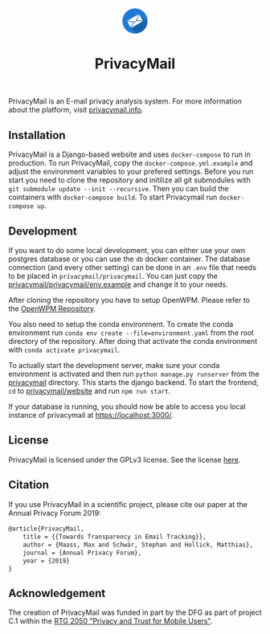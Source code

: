 <div align="center">
    <br><br>
    <img src="privacymail/website/src/assets/images/logo.png" width="10%">
    <br>
    <h1>PrivacyMail</h1><br>
</div>

PrivacyMail is an E-mail privacy analysis system. For more information about the platform, visit
[privacymail.info](https://privacymail.info).

## Installation

PrivacyMail is a Django-based website and uses `docker-compose` to run in production. To run PrivacyMail, copy
the `docker-compose.yml.example` and adjust the environment variables to your prefered settings. Before you run
start you need to clone the repository and initilize all git submodules with
`git submodule update --init --recursive`. Then you can build the cointainers with `docker-compose build`. To
start Privacymail run `docker-compose up`.

## Development

If you want to do some local development, you can either use your own postgres database or you can use the `db`
docker container. The database connection (and every other setting) can be done in an `.env` file that needs to
be placed in `privacymail/privacymail`. You can just copy the
[privacymail/privacymail/env.example](privacymail/privacymail/env.example) and change it to your needs.

After cloning the repository you have to setup OpenWPM. Please refer to the
[OpenWPM Repository](https://github.com/mozilla/OpenWPM).

You also need to setup the conda environment. To create the conda environment run
`conda env create --file=environment.yaml` from the root directory of the repository. After doing that activate
the conda environment with `conda activate privacymail`.

To actually start the development server, make sure your conda environment is activated and then run
`python manage.py runserver` from the [privacymail](privacymail/) directory. This starts the django backend.
To start the frontend, `cd` to [privacymail/website](privacymail/website) and run `npm run start`.

If your database is running, you should now be able to access you local instance of privacymail at
[https://localhost:3000/](https://localhost:3000).

## License

PrivacyMail is licensed under the GPLv3 license. See the license [here](LICENSE.txt).

## Citation

If you use PrivacyMail in a scientific project, please cite our paper at the Annual Privacy Forum 2019:

```
@article{PrivacyMail,
    title = {{Towards Transparency in Email Tracking}},
    author = {Maass, Max and Schwär, Stephan and Hollick, Matthias},
    journal = {Annual Privacy Forum},
    year = {2019}
}
```

## Acknowledgement
The creation of PrivacyMail was funded in part by the DFG as part of project C.1 within the [RTG 2050 "Privacy and Trust for Mobile Users"](https://www.informatik.tu-darmstadt.de/privacy-trust/privacy_and_trust/index.en.jsp).
